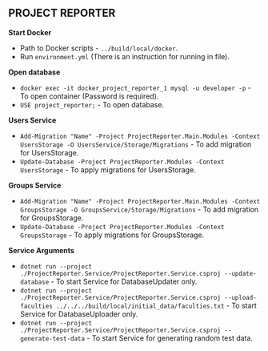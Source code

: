 ## PROJECT REPORTER

**Start Docker**

- Path to Docker scripts - `../build/local/docker`.
- Run `environment.yml` (There is an instruction for running in file).

**Open database**

- `docker exec -it docker_project_reporter_1 mysql -u developer -p` - To open container (Password is required).
- `USE project_reporter;` - To open database.

**Users Service**

- `Add-Migration "Name" -Project ProjectReporter.Main.Modules -Context UsersStorage -O UsersService/Storage/Migrations` - To add migration for UsersStorage.
- `Update-Database -Project ProjectReporter.Modules -Context UsersStorage` - To apply migrations for UsersStorage.

**Groups Service**

- `Add-Migration "Name" -Project ProjectReporter.Main.Modules -Context GroupsStorage -O GroupsService/Storage/Migrations` - To add migration for GroupsStorage.
- `Update-Database -Project ProjectReporter.Modules -Context GroupsStorage` - To apply migrations for GroupsStorage.

**Service Arguments**

- `dotnet run --project ./ProjectReporter.Service/ProjectReporter.Service.csproj --update-database` - To start Service for DatabaseUpdater only.
- `dotnet run --project ./ProjectReporter.Service/ProjectReporter.Service.csproj --upload-faculties ../../../build/local/initial_data/faculties.txt` - To start Service for DatabaseUploader only.
- `dotnet run --project ./ProjectReporter.Service/ProjectReporter.Service.csproj --generate-test-data` - To start Service for generating random test data.
